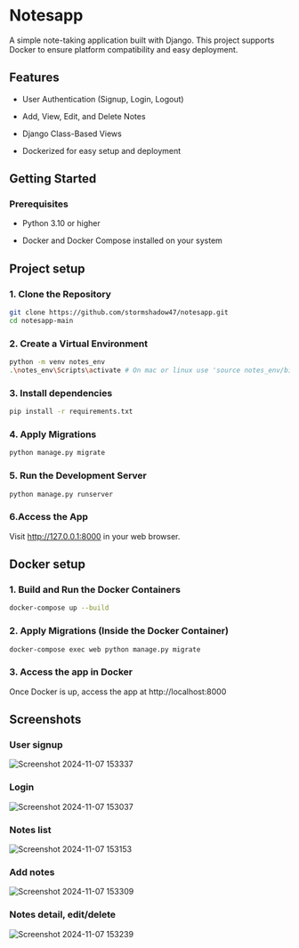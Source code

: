 # Notesapp

A simple note-taking application built with Django. This project supports Docker to ensure platform compatibility and easy deployment.

## Features

- User Authentication (Signup, Login, Logout)

- Add, View, Edit, and Delete Notes

- Django Class-Based Views

- Dockerized for easy setup and deployment

## Getting Started
### Prerequisites

- Python 3.10 or higher

- Docker and Docker Compose installed on your system

## Project setup
### 1. Clone the Repository

```bash
git clone https://github.com/stormshadow47/notesapp.git
cd notesapp-main

```

### 2. Create a Virtual Environment

```bash
python -m venv notes_env
.\notes_env\Scripts\activate # On mac or linux use 'source notes_env/bin/activate'

```

### 3. Install dependencies

```bash
pip install -r requirements.txt

```

### 4. Apply Migrations

```bash
python manage.py migrate

```

### 5. Run the Development Server

```bash
python manage.py runserver

```

### 6.Access the App

Visit http://127.0.0.1:8000 in your web browser.

## Docker setup

### 1. Build and Run the Docker Containers

```bash
docker-compose up --build

```

### 2. Apply Migrations (Inside the Docker Container)

```bash
docker-compose exec web python manage.py migrate

```

### 3. Access the app in Docker

Once Docker is up, access the app at http://localhost:8000


## Screenshots

### User signup 

![Screenshot 2024-11-07 153337](https://github.com/user-attachments/assets/b9e65f0a-15c5-418c-a474-9d1862501e2d)


### Login 

![Screenshot 2024-11-07 153037](https://github.com/user-attachments/assets/fc46747a-ee2b-4874-bd6c-6afa1b22d8ed)

### Notes list 

![Screenshot 2024-11-07 153153](https://github.com/user-attachments/assets/b399b010-2a96-4450-b2b6-bd40a906ff28)

### Add notes 

![Screenshot 2024-11-07 153309](https://github.com/user-attachments/assets/7c15dfa3-3e09-4088-ad37-26a5f2349151)


### Notes detail, edit/delete

![Screenshot 2024-11-07 153239](https://github.com/user-attachments/assets/d3bb5d03-8f6c-4922-b228-5556b4294580)




